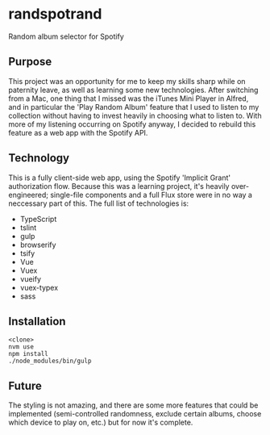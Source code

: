 # randspotrand

Random album selector for Spotify

## Purpose

This project was an opportunity for me to keep my skills sharp while on paternity leave, as well as learning some new technologies. After switching from a Mac, one thing that I missed was the iTunes Mini Player in Alfred, and in particular the 'Play Random Album' feature that I used to listen to my collection without having to invest heavily in choosing what to listen to. With more of my listening occurring on Spotify anyway, I decided to rebuild this feature as a web app with the Spotify API.

## Technology

This is a fully client-side web app, using the Spotify 'Implicit Grant' authorization flow. Because this was a learning project, it's heavily over-engineered; single-file components and a full Flux store were in no way a neccessary part of this. The full list of technologies is:

- TypeScript
- tslint
- gulp
- browserify
- tsify
- Vue
- Vuex
- vueify
- vuex-typex
- sass

## Installation

```
<clone>
nvm use
npm install
./node_modules/bin/gulp
```

## Future

The styling is not amazing, and there are some more features that could be implemented (semi-controlled randomness, exclude certain albums, choose which device to play on, etc.) but for now it's complete.